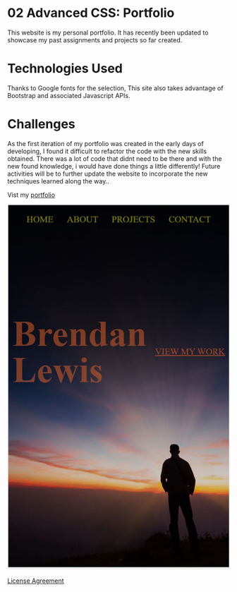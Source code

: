 # 02 Advanced CSS: Portfolio

This website is my personal portfolio. It has recently been updated to showcase my past assignments and projects so far created.

# Technologies Used

Thanks to Google fonts for the selection, This site also takes advantage of Bootstrap and associated Javascript APIs. 

# Challenges

As the first iteration of my portfolio was created in the early days of developing, I found it difficult to refactor the code with the new skills obtained. There was a lot of code that didnt need to be there and with the new found knowledge, i would have done things a little differently! Future activities will be to further update the website to incorporate the new techniques learned along the way..

Vist my [portfolio](https://operationbrass.github.io/homework-assignment2/ "Brendans Portfolio")

![Final_Product](/Assets/images/finalscreen/portfolioScreen.JPG)

[License Agreement ](https://github.com/operationBrass/homework-assignment2/blob/main/LICENSE/ "License")



